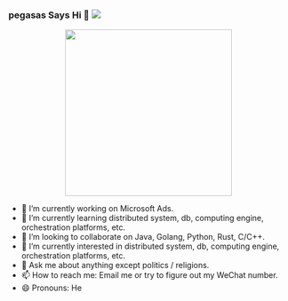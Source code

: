 <!--
**pegasas/pegasas** is a ✨ _special_ ✨ repository because its `README.md` (this file) appears on your GitHub profile.

Here are some ideas to get you started:

- 🔭 I’m currently working on ...
- 🌱 I’m currently learning ...
- 👯 I’m looking to collaborate on ...
- 🤔 I’m looking for help with ...
- 💬 Ask me about ...
- 📫 How to reach me: ...
- 😄 Pronouns: ...
- ⚡ Fun fact: ...
-->

### pegasas Says Hi 👋 <img src="https://visitor-badge.laobi.icu/badge?page_id=pegasas.pegasas" style="max-width:100%;">

<div align="center">

<img height="300em" src="https://github-readme-stats.vercel.app/api?username=pegasas&show_icons=true&theme=merko&include_all_commits=true&count_private=true"/>

</div>

- 🔭 I’m currently working on Microsoft Ads.
- 🌱 I’m currently learning distributed system, db, computing engine, orchestration platforms, etc.
- 👯 I’m looking to collaborate on Java, Golang, Python, Rust, C/C++.
- 🔭 I’m currently interested in distributed system, db, computing engine, orchestration platforms, etc.
- 💬 Ask me about anything except politics / religions.
- 📫 How to reach me: Email me or try to figure out my WeChat number.
- 😄 Pronouns: He
